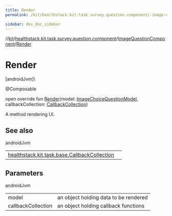 ```yaml
---
title: Render
permalink: /kit/healthstack.kit.task.survey.question.component/-image-question-component/-render.html

sidebar: dev_doc_sidebar
---
```

//[kit](../../../kit.html)/[healthstack.kit.task.survey.question.component](../index.html)/[ImageQuestionComponent](index.html)/[Render](-render.html)



# Render



[androidJvm]\




@Composable



open override fun [Render](-render.html)(model: [ImageChoiceQuestionModel](../../healthstack.kit.task.survey.question.model/-image-choice-question-model/index.html), callbackCollection: [CallbackCollection](../../healthstack.kit.task.base/-callback-collection/index.html))



A method rendering UI.



## See also


androidJvm

| | |
|---|---|
| [healthstack.kit.task.base.CallbackCollection](../../healthstack.kit.task.base/-callback-collection/index.html) |  |



## Parameters


androidJvm

| | |
|---|---|
| model | an object holding data to be rendered |
| callbackCollection | an object holding callback functions |




